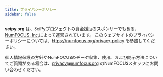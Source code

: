 ```yaml
---
title: プライバシーポリシー
sidebar: false
---
```


**scipy.org** は、SciPyプロジェクトの資金援助のスポンサーでもある、[NumFOCUS, Inc.](https://numfocus.org)によって運営されています。 このウェブサイトのプライバシーポリシーについては、https://numfocus.org/privacy-policy を参照してください。

個人情報保護の方針やNumFOCUSのデータ収集、使用、および開示方法についてご質問がある場合は、privacy@numfocus.org のNumFOCUSスタッフにお問い合わせください。
